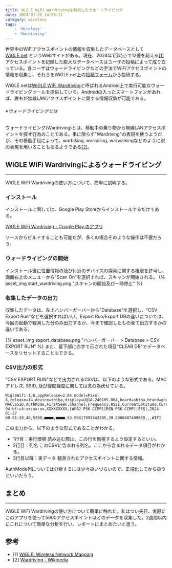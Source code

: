 ```yaml
---
title: WiGLE WiFi Wardrivingを利用したウォードライビング
date: 2024-01-28 14:58:11
category: wireless
tags: 
    - 'Wireless' 
    - 'Wardriving'
---
```


世界中のWiFiアクセスポイントの情報を収集したデータベースとして [WiGLE.net](https://www.wigle.net/) というWebサイトがある。現在、2024年1月時点で12億を超える[\[1\]](https://www.wigle.net/)アクセスポイントを記録した膨大なデータベースはユーザの投稿によって成り立っている。各ユーザはウォードライビングなどの手法でWiFiアクセスポイントの情報を収集し、それらをWiGLE.net上の[投稿フォーム](https://wigle.net/uploads)から投稿する。

WiGLE.netは[WiGLE WiFi Wardriving](https://wigle.net/tools)と呼ばれるAndroid上で実行可能なウォードライビングツールを提供している。Androidの入ったスマートフォンがあれば、誰もが無線LANアクセスポイントに関する情報収集が可能である。

###### ※ウォードライビングとは
ウォードライビング(Wardriving)とは、移動中の乗り物から無線LANアクセスポイントを探す行為のことである。車に限らず"Wardriving"の表現を使うようだが、その移動手段によって、warbiking, warrailing, warwalkingなどのように別の表現を用いることもあるようである[\[2\]](https://en.wikipedia.org/wiki/Wardriving)。

## WiGLE WiFi Wardrivingによるウォードライビング
---
WiGLE WiFI Wardrivingの使い方について、簡単に説明する。
### インストール
インストールに関しては、Google Play Storeからインストールするだけである。

[WiGLE WiFi Wardriving - Google Play のアプリ](https://play.google.com/store/apps/details?id=net.wigle.wigleandroid)

ソースからビルドすることも可能だが、多くの場合そのような操作は不要だろう。
### ウォードライビングの開始
インストール後に位置情報の及び付近のデバイスの探索に関する権限を許可し、画面右上のメニューから"Scan On"を選択すれば、スキャンが開始される。
{% asset_img start_wardriving.png "スキャンの開始及び一時停止" %}

### 収集したデータの出力
収集したデータは、左上ハンバーガーバーから"Database"を選択し、"CSV Export Run"などを選択すればいい。Export Run/Export DBの違いについては、今回の起動で観測した分のみ出力するか、今まで確認したもの全て出力するかの違いである。

{% asset_img export_database.png "ハンバーガーバー > Database > CSV EXPORT RUN" %}
また、最下部に赤字で示された項目"CLEAR DB"でデータベースをリセットすることもできる。

### CSV出力の形式
"CSV EXPORT RUN"などで出力されるCSVは、以下のような形式である。MACアドレス, SSID, 及び緯度経度に関しては念の為伏せている。
```csv
WigleWifi-1.6,appRelease=2.84,model=Pixel 8,release=14,device=shiba,display=UQ1A.240105.004,board=shiba,brand=google,star=Sol,body=3,subBody=0
MAC,SSID,AuthMode,FirstSeen,Channel,Frequency,RSSI,CurrentLatitude,CurrentLongitude,AltitudeMeters,AccuracyMeters,RCOIs,MfgrId,Type
94:bf:c4:xx:xx:xx,XXXXXXXXX,[WPA2-PSK-CCMP][RSN-PSK-CCMP][ESS],2024-01-27 00:51:29,40,5200,■■■■,■■■■,63.59417991843205,39.2800407409668,,,WIFI
```
この出力から、以下のような形式であることがわかる。
- 1行目：実行環境
	読み込む際は、この行を無視するよう設定するといい。
- 2行目：列名
	このCSVに含まれる列名。ここから含まれるデータ項目がわかる。
- 3行目以降：実データ
	観測されたアクセスポイントに関する情報。

AuthMode列については分析するには少々扱いづらいので、正規化してから扱うといいだろう。

## まとめ
---
WiGLE WiFi Wardrivingの使い方について簡単に触れた。私はつい先日、実際にこのアプリを使って5000アクセスポイントほどのデータを収集した。2週間以内にこれについて簡単な分析を行い、レポートにまとめたいと思う。

## 参考
- \[1\] [WiGLE: Wireless Network Mapping](https://wigle.net/)
- \[2\] [Wardriving - Wikipedia](https://en.wikipedia.org/wiki/Wardriving)
